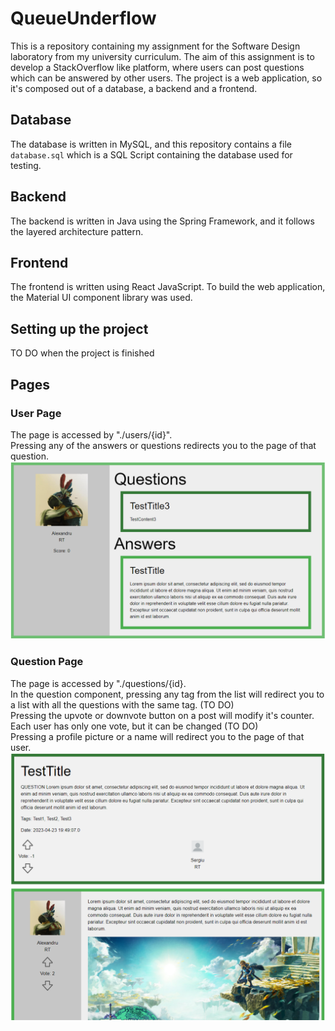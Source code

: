 # QueueUnderflow
This is a repository containing my assignment for the Software Design laboratory from my university curriculum. The aim of this assignment is to develop a StackOverflow like platform, where users can post questions which can be answered by other users. The project is a web application, so it's composed out of a database, a backend and a frontend.

## Database
The database is written in MySQL, and this repository contains a file ```database.sql``` which is a SQL Script containing the database used for testing.

## Backend
The backend is written in Java using the Spring Framework, and it follows the layered architecture pattern.

## Frontend
The frontend is written using React JavaScript. To build the web application, the Material UI component library was used.

## Setting up the project
TO DO when the project is finished

## Pages
### User Page
The page is accessed by "./users/{id}". <br />
Pressing any of the answers or questions redirects you to the page of that question. <br />
![alt text](https://raw.githubusercontent.com/AlexandruRT631/QueueUnderflow/main/frontend/UserPage.png?raw=true)
### Question Page
The page is accessed by "./questions/{id}.  <br />
In the question component, pressing any tag from the list will redirect you to a list with all the questions with the same tag. (TO DO) <br />
Pressing the upvote or downvote button on a post will modify it's counter. Each user has only one vote, but it can be changed (TO DO) <br />
Pressing a profile picture or a name will redirect you to the page of that user. <br />
![alt text](https://raw.githubusercontent.com/AlexandruRT631/QueueUnderflow/main/frontend/QuestionPage.png?raw=true)

